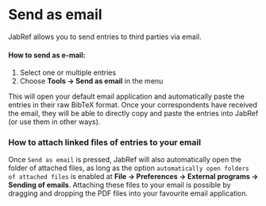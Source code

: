 # Send as email

JabRef allows you to send entries to third parties via email.

#### How to send as e-mail:

1. Select one or multiple entries
2. Choose **Tools → Send as email** in the menu

This will open your default email application and automatically paste the entries in their raw BibTeX format. Once your correspondents have received the email, they will be able to directly copy and paste the entries into JabRef (or use them in other ways).

### How to attach linked files of entries to your email

Once `Send as email` is pressed, JabRef will also automatically open the folder of attached files, as long as the option `automatically open folders of attached files` is enabled at **File → Preferences → External programs → Sending of emails**. Attaching these files to your email is possible by dragging and dropping the PDF files into your favourite email application.
